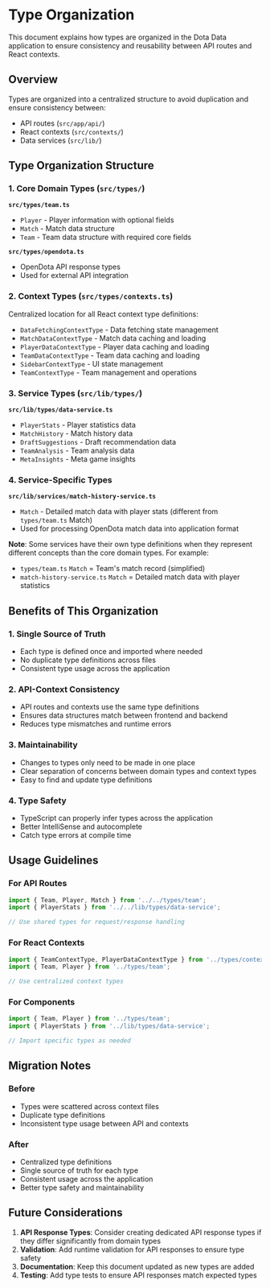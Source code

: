 # Type Organization

This document explains how types are organized in the Dota Data application to ensure consistency and reusability between API routes and React contexts.

## Overview

Types are organized into a centralized structure to avoid duplication and ensure consistency between:
- API routes (`src/app/api/`)
- React contexts (`src/contexts/`)
- Data services (`src/lib/`)

## Type Organization Structure

### 1. Core Domain Types (`src/types/`)

**`src/types/team.ts`**
- `Player` - Player information with optional fields
- `Match` - Match data structure
- `Team` - Team data structure with required core fields

**`src/types/opendota.ts`**
- OpenDota API response types
- Used for external API integration

### 2. Context Types (`src/types/contexts.ts`)

Centralized location for all React context type definitions:

- `DataFetchingContextType` - Data fetching state management
- `MatchDataContextType` - Match data caching and loading
- `PlayerDataContextType` - Player data caching and loading
- `TeamDataContextType` - Team data caching and loading
- `SidebarContextType` - UI state management
- `TeamContextType` - Team management and operations

### 3. Service Types (`src/lib/types/`)

**`src/lib/types/data-service.ts`**
- `PlayerStats` - Player statistics data
- `MatchHistory` - Match history data
- `DraftSuggestions` - Draft recommendation data
- `TeamAnalysis` - Team analysis data
- `MetaInsights` - Meta game insights

### 4. Service-Specific Types

**`src/lib/services/match-history-service.ts`**
- `Match` - Detailed match data with player stats (different from `types/team.ts` Match)
- Used for processing OpenDota match data into application format

**Note**: Some services have their own type definitions when they represent different concepts than the core domain types. For example:
- `types/team.ts` `Match` = Team's match record (simplified)
- `match-history-service.ts` `Match` = Detailed match data with player statistics

## Benefits of This Organization

### 1. Single Source of Truth
- Each type is defined once and imported where needed
- No duplicate type definitions across files
- Consistent type usage across the application

### 2. API-Context Consistency
- API routes and contexts use the same type definitions
- Ensures data structures match between frontend and backend
- Reduces type mismatches and runtime errors

### 3. Maintainability
- Changes to types only need to be made in one place
- Clear separation of concerns between domain types and context types
- Easy to find and update type definitions

### 4. Type Safety
- TypeScript can properly infer types across the application
- Better IntelliSense and autocomplete
- Catch type errors at compile time

## Usage Guidelines

### For API Routes
```typescript
import { Team, Player, Match } from '../../types/team';
import { PlayerStats } from '../../lib/types/data-service';

// Use shared types for request/response handling
```

### For React Contexts
```typescript
import { TeamContextType, PlayerDataContextType } from '../types/contexts';
import { Team, Player } from '../types/team';

// Use centralized context types
```

### For Components
```typescript
import { Team, Player } from '../types/team';
import { PlayerStats } from '../lib/types/data-service';

// Import specific types as needed
```

## Migration Notes

### Before
- Types were scattered across context files
- Duplicate type definitions
- Inconsistent type usage between API and contexts

### After
- Centralized type definitions
- Single source of truth for each type
- Consistent usage across the application
- Better type safety and maintainability

## Future Considerations

1. **API Response Types**: Consider creating dedicated API response types if they differ significantly from domain types
2. **Validation**: Add runtime validation for API responses to ensure type safety
3. **Documentation**: Keep this document updated as new types are added
4. **Testing**: Add type tests to ensure API responses match expected types 